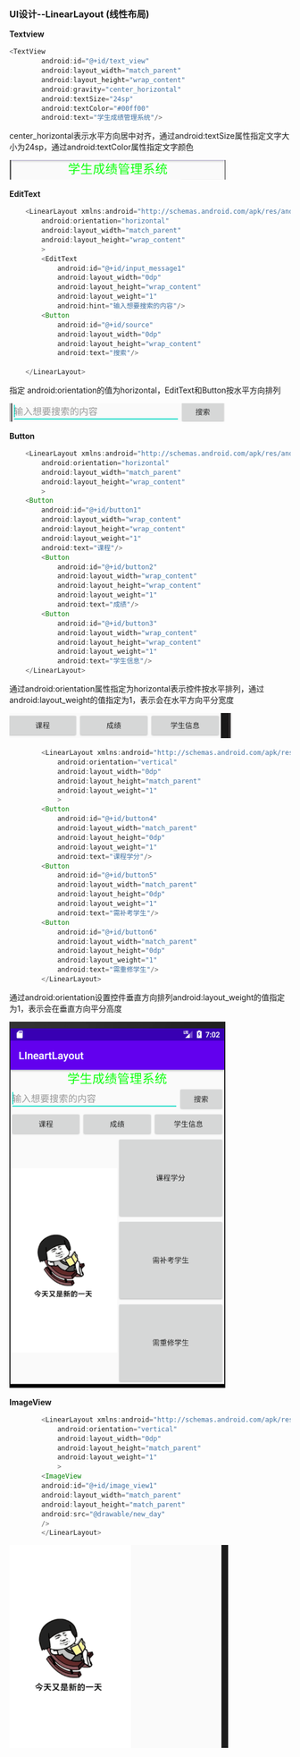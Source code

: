 ### UI设计--LinearLayout (线性布局)

**Textview**

```java
<TextView
        android:id="@+id/text_view"
        android:layout_width="match_parent"
        android:layout_height="wrap_content"
        android:gravity="center_horizontal"
        android:textSize="24sp"
        android:textColor="#00ff00"
        android:text="学生成绩管理系统"/>
```

center_horizontal表示水平方向居中对齐，通过android:textSize属性指定文字大小为24sp，通过android:textColor属性指定文字颜色

![Textview](https://github.com/PengFeisupper/2018118122_Android/blob/homework/LinearLayout/%E6%88%AA%E5%9B%BE/Textview.png)

**EditText**

```java
    <LinearLayout xmlns:android="http://schemas.android.com/apk/res/android"
        android:orientation="horizontal"
        android:layout_width="match_parent"
        android:layout_height="wrap_content"
        >
        <EditText
            android:id="@+id/input_message1"
            android:layout_width="0dp"
            android:layout_height="wrap_content"
            android:layout_weight="1"
            android:hint="输入想要搜索的内容"/>
        <Button
            android:id="@+id/source"
            android:layout_width="0dp"
            android:layout_height="wrap_content"
            android:text="搜索"/>

    </LinearLayout>
```

指定 android:orientation的值为horizontal，EditText和Button按水平方向排列

![EditText](https://github.com/PengFeisupper/2018118122_Android/blob/homework/LinearLayout/%E6%88%AA%E5%9B%BE/EditText.png)

**Button**

```java
    <LinearLayout xmlns:android="http://schemas.android.com/apk/res/android"
        android:orientation="horizontal"
        android:layout_width="match_parent"
        android:layout_height="wrap_content"
        >
    <Button
        android:id="@+id/button1"
        android:layout_width="wrap_content"
        android:layout_height="wrap_content"
        android:layout_weight="1"
        android:text="课程"/>
        <Button
            android:id="@+id/button2"
            android:layout_width="wrap_content"
            android:layout_height="wrap_content"
            android:layout_weight="1"
            android:text="成绩"/>
        <Button
            android:id="@+id/button3"
            android:layout_width="wrap_content"
            android:layout_height="wrap_content"
            android:layout_weight="1"
            android:text="学生信息"/>
    </LinearLayout>
```

通过android:orientation属性指定为horizontal表示控件按水平排列，通过android:layout_weight的值指定为1，表示会在水平方向平分宽度

![button-horizontal](https://github.com/PengFeisupper/2018118122_Android/blob/homework/LinearLayout/%E6%88%AA%E5%9B%BE/horizontal-button.png)

```java
        <LinearLayout xmlns:android="http://schemas.android.com/apk/res/android"
            android:orientation="vertical"
            android:layout_width="0dp"
            android:layout_height="match_parent"
            android:layout_weight="1"
            >
        <Button
            android:id="@+id/button4"
            android:layout_width="match_parent"
            android:layout_height="0dp"
            android:layout_weight="1"
            android:text="课程学分"/>
        <Button
            android:id="@+id/button5"
            android:layout_width="match_parent"
            android:layout_height="0dp"
            android:layout_weight="1"
            android:text="需补考学生"/>
        <Button
            android:id="@+id/button6"
            android:layout_width="match_parent"
            android:layout_height="0dp"
            android:layout_weight="1"
            android:text="需重修学生"/>
        </LinearLayout>
```

通过android:orientation设置控件垂直方向排列android:layout_weight的值指定为1，表示会在垂直方向平分高度

![LinearLayout](https://github.com/PengFeisupper/2018118122_Android/blob/homework/LinearLayout/%E6%88%AA%E5%9B%BE/LinearLayout.png)

**ImageView**

```java
        <LinearLayout xmlns:android="http://schemas.android.com/apk/res/android"
            android:orientation="vertical"
            android:layout_width="0dp"
            android:layout_height="match_parent"
            android:layout_weight="1"
            >
        <ImageView
        android:id="@+id/image_view1"
        android:layout_width="match_parent"
        android:layout_height="match_parent"
        android:src="@drawable/new_day"
        />
        </LinearLayout>
```

![imageview](https://github.com/PengFeisupper/2018118122_Android/blob/homework/LinearLayout/%E6%88%AA%E5%9B%BE/imageview.png)



